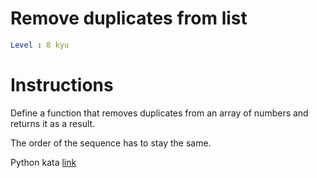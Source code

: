 # Remove duplicates from list

```yaml
Level : 8 kyu
```

# Instructions

Define a function that removes duplicates from an array of numbers and returns it as a result.

The order of the sequence has to stay the same.

Python kata [link](https://www.codewars.com/kata/57a5b0dfcf1fa526bb000118/train/python)